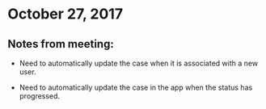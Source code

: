 # October 27, 2017

## Notes from meeting:

* Need to automatically update the case when it is associated with a new user.

* Need to automatically update the case in the app when the status has progressed.
